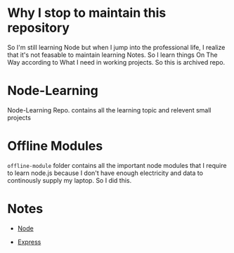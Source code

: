 # Why I stop to maintain this repository

So I'm still learning Node but when I jump into the professional life, I
realize that it's not feasable to maintain learning Notes. So I learn things
On The Way according to What I need in working projects. So this is archived
repo.


# Node-Learning
Node-Learning Repo. contains all the learning topic and relevent small projects

# Offline Modules
`offline-module` folder contains all the important node modules that I require to learn node.js because I don't have enough electricity and data to continously supply my laptop. So I did this.

# Notes

- [Node](./Node/01-What-is-Node/README.md)

- [Express](./Express-Framework/README.md)
